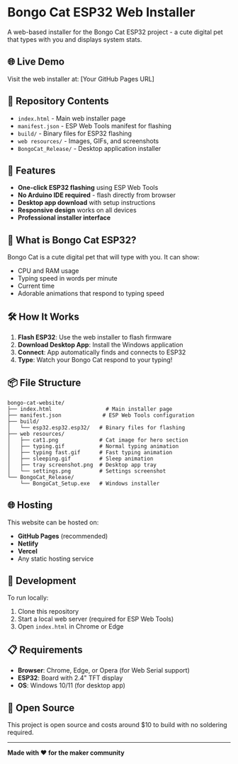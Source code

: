 # Bongo Cat ESP32 Web Installer

A web-based installer for the Bongo Cat ESP32 project - a cute digital pet that types with you and displays system stats.

## 🌐 Live Demo

Visit the web installer at: [Your GitHub Pages URL]

## 📁 Repository Contents

- `index.html` - Main web installer page
- `manifest.json` - ESP Web Tools manifest for flashing
- `build/` - Binary files for ESP32 flashing
- `web resources/` - Images, GIFs, and screenshots
- `BongoCat_Release/` - Desktop application installer

## 🚀 Features

- **One-click ESP32 flashing** using ESP Web Tools
- **No Arduino IDE required** - flash directly from browser
- **Desktop app download** with setup instructions
- **Responsive design** works on all devices
- **Professional installer interface**

## 📱 What is Bongo Cat ESP32?

Bongo Cat is a cute digital pet that will type with you. It can show:
- CPU and RAM usage
- Typing speed in words per minute
- Current time
- Adorable animations that respond to typing speed

## 🛠️ How It Works

1. **Flash ESP32**: Use the web installer to flash firmware
2. **Download Desktop App**: Install the Windows application
3. **Connect**: App automatically finds and connects to ESP32
4. **Type**: Watch your Bongo Cat respond to your typing!

## 📦 File Structure

```
bongo-cat-website/
├── index.html                 # Main installer page
├── manifest.json             # ESP Web Tools configuration
├── build/
│   └── esp32.esp32.esp32/   # Binary files for flashing
├── web resources/
│   ├── cat1.png             # Cat image for hero section
│   ├── typing.gif           # Normal typing animation
│   ├── typing fast.gif      # Fast typing animation
│   ├── sleeping.gif         # Sleep animation
│   ├── tray screenshot.png  # Desktop app tray
│   └── settings.png         # Settings screenshot
└── BongoCat_Release/
    └── BongoCat_Setup.exe   # Windows installer
```

## 🌐 Hosting

This website can be hosted on:
- **GitHub Pages** (recommended)
- **Netlify**
- **Vercel**
- Any static hosting service

## 🔧 Development

To run locally:
1. Clone this repository
2. Start a local web server (required for ESP Web Tools)
3. Open `index.html` in Chrome or Edge

## 📋 Requirements

- **Browser**: Chrome, Edge, or Opera (for Web Serial support)
- **ESP32**: Board with 2.4" TFT display
- **OS**: Windows 10/11 (for desktop app)

## 🎯 Open Source

This project is open source and costs around $10 to build with no soldering required.

---

**Made with ❤️ for the maker community** 